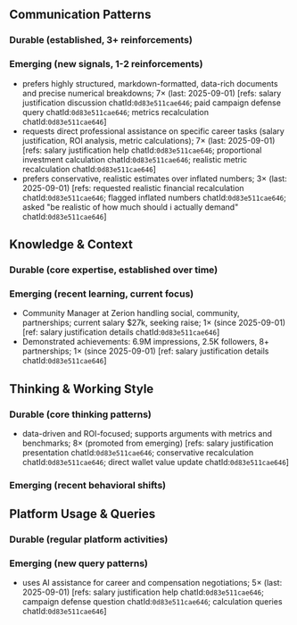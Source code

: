 ## Communication Patterns
### Durable (established, 3+ reinforcements)

### Emerging (new signals, 1-2 reinforcements)
- prefers highly structured, markdown-formatted, data-rich documents and precise numerical breakdowns; 7× (last: 2025-09-01) [refs: salary justification discussion chatId:`0d83e511cae646`; paid campaign defense query chatId:`0d83e511cae646`; metrics recalculation chatId:`0d83e511cae646`]
- requests direct professional assistance on specific career tasks (salary justification, ROI analysis, metric calculations); 7× (last: 2025-09-01) [refs: salary justification help chatId:`0d83e511cae646`; proportional investment calculation chatId:`0d83e511cae646`; realistic metric recalculation chatId:`0d83e511cae646`]
- prefers conservative, realistic estimates over inflated numbers; 3× (last: 2025-09-01) [refs: requested realistic financial recalculation chatId:`0d83e511cae646`; flagged inflated numbers chatId:`0d83e511cae646`; asked "be realistic of how much should i actually demand" chatId:`0d83e511cae646`]

## Knowledge & Context
### Durable (core expertise, established over time)

### Emerging (recent learning, current focus)
- Community Manager at Zerion handling social, community, partnerships; current salary $27k, seeking raise; 1× (since 2025-09-01) [ref: salary justification details chatId:`0d83e511cae646`]
- Demonstrated achievements: 6.9M impressions, 2.5K followers, 8+ partnerships; 1× (since 2025-09-01) [ref: salary justification details chatId:`0d83e511cae646`]

## Thinking & Working Style
### Durable (core thinking patterns)
- data-driven and ROI-focused; supports arguments with metrics and benchmarks; 8× (promoted from emerging) [refs: salary justification presentation chatId:`0d83e511cae646`; conservative recalculation chatId:`0d83e511cae646`; direct wallet value update chatId:`0d83e511cae646`]

### Emerging (recent behavioral shifts)

## Platform Usage & Queries
### Durable (regular platform activities)

### Emerging (new query patterns)
- uses AI assistance for career and compensation negotiations; 5× (last: 2025-09-01) [refs: salary justification help chatId:`0d83e511cae646`; campaign defense question chatId:`0d83e511cae646`; calculation queries chatId:`0d83e511cae646`]